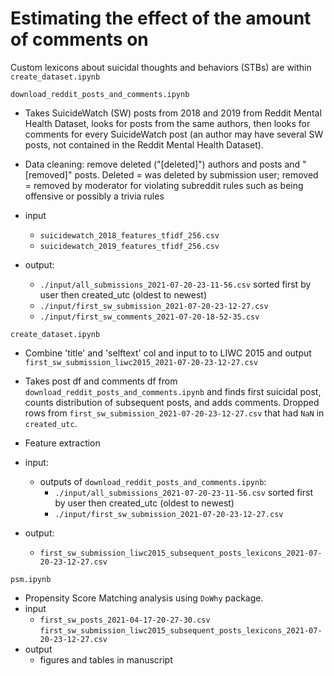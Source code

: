 

# Estimating the effect of the amount of comments on 

Custom lexicons about suicidal thoughts and behaviors (STBs) are within `create_dataset.ipynb`




`download_reddit_posts_and_comments.ipynb`

* Takes SuicideWatch (SW) posts from 2018 and 2019 from Reddit Mental Health Dataset, looks for posts from the same authors, then looks for comments for every SuicideWatch post (an author may have several SW posts, not contained in the Reddit Mental Health Dataset). 
* Data cleaning: remove deleted ("[deleted]") authors and posts and "[removed]" posts. Deleted = was deleted by submission user; removed = removed by moderator for violating subreddit rules such as being offensive or possibly a trivia rules

* input
    * `suicidewatch_2018_features_tfidf_256.csv`
    * `suicidewatch_2019_features_tfidf_256.csv`
* output:  
    * `./input/all_submissions_2021-07-20-23-11-56.csv` sorted first by user then created_utc (oldest to newest)
    * `./input/first_sw_submission_2021-07-20-23-12-27.csv` 
    * `./input/first_sw_comments_2021-07-20-18-52-35.csv` 




`create_dataset.ipynb` 
* Combine 'title' and 'selftext' col and input to to LIWC 2015 and output `first_sw_submission_liwc2015_2021-07-20-23-12-27.csv`
* Takes post df and comments df from `download_reddit_posts_and_comments.ipynb` and finds first suicidal post, counts distribution of subsequent posts, and adds comments. Dropped rows from `first_sw_submission_2021-07-20-23-12-27.csv` that had `NaN` in `created_utc`.

* Feature extraction
* input: 
    * outputs of `download_reddit_posts_and_comments.ipynb`:
        * `./input/all_submissions_2021-07-20-23-11-56.csv` sorted first by user then created_utc (oldest to newest)
        * `./input/first_sw_submission_2021-07-20-23-12-27.csv` 
    
* output:
  * `first_sw_submission_liwc2015_subsequent_posts_lexicons_2021-07-20-23-12-27.csv` 


`psm.ipynb`
* Propensity Score Matching analysis using `DoWhy` package.
* input
    * `first_sw_posts_2021-04-17-20-27-30.csv`
    `first_sw_submission_liwc2015_subsequent_posts_lexicons_2021-07-20-23-12-27.csv`
* output
    * figures and tables in manuscript


